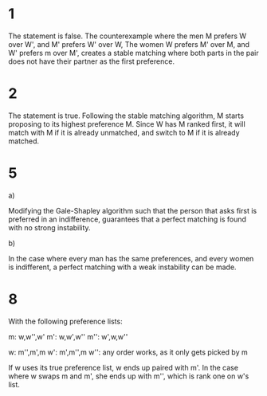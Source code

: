 # 1

The statement is false. The counterexample where the men 
M prefers W over W', and M' prefers W' over W,
The women W prefers M' over M, and W' prefers m over M',
creates a stable matching where both parts in the pair 
does not have their partner as the first preference.

# 2

The statement is true. Following the stable matching algorithm,
M starts proposing to its highest preference M.
Since W has M ranked first, it will match with M if it is 
already unmatched, and switch to M if it is already matched.

# 5

a)

Modifying the Gale-Shapley algorithm such that 
the person that asks first is preferred in an indifference,
guarantees that a perfect matching is found with no strong 
instability. 

b) 

In the case where every man has the same preferences, and 
every women is indifferent, a perfect matching with a weak 
instability can be made.


# 8

With the following preference lists:

m:   w,w'',w'
m':  w,w',w''
m'': w',w,w''

w:   m'',m',m 
w':  m',m'',m
w'': any order works, as it only gets picked by m


If w uses its true preference list, w ends up paired with m'.
In the case where w swaps m and m', she ends up with m'',
which is rank one on w's list.
